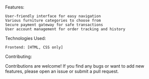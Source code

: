 Features:

    User-friendly interface for easy navigation
    Various furniture categories to choose from
    Secure payment gateway for safe transactions
    User account management for order tracking and history

Technologies Used:

    Frontend: [HTML, CSS only]
    
Contributing:

Contributions are welcome! If you find any bugs or want to add new features, please open an issue or submit a pull request.
